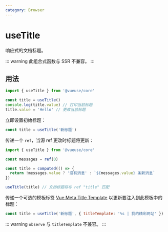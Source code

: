 ```yaml
---
category: Browser
---
```


# useTitle

响应式的文档标题。

::: warning
此组合式函数与 SSR 不兼容。
:::

## 用法

```js
import { useTitle } from '@vueuse/core'

const title = useTitle()
console.log(title.value) // 打印当前标题
title.value = 'Hello' // 更改当前标题
```

立即设置初始标题：

```js
const title = useTitle('新标题')
```

传递一个 `ref`，当源 ref 更改时标题将更新：

```js
import { useTitle } from '@vueuse/core'

const messages = ref(0)

const title = computed(() => {
  return !messages.value ? '没有消息' : `${messages.value} 条新消息`
})

useTitle(title) // 文档标题将与 ref "title" 匹配
```

传递一个可选的模板标签 [Vue Meta Title Template](https://vue-meta.nuxtjs.org/guide/metainfo.html) 以更新要注入到此模板中的标题：

```js
const title = useTitle('新标题', { titleTemplate: '%s | 我的精彩网站' })
```

::: warning
`observe` 与 `titleTemplate` 不兼容。
:::
